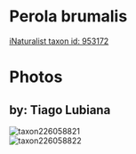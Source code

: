 
Perola brumalis
===============
  
[iNaturalist taxon id: 953172](https://www.inaturalist.org/taxa/953172)
# Photos

## by: Tiago Lubiana
  
![taxon226058821](https://inaturalist-open-data.s3.amazonaws.com/photos/242261334/medium.jpg)  
![taxon226058822](https://inaturalist-open-data.s3.amazonaws.com/photos/242261322/medium.jpg)